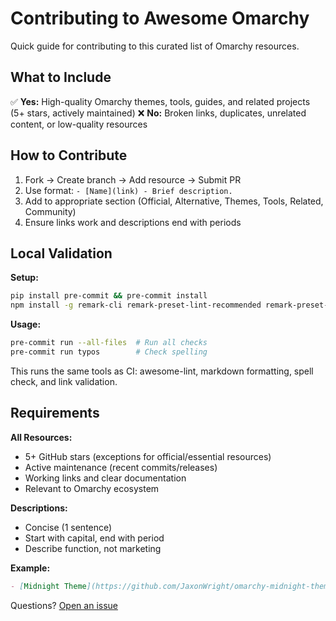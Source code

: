 # Contributing to Awesome Omarchy

Quick guide for contributing to this curated list of Omarchy resources.

## What to Include

✅ **Yes:** High-quality Omarchy themes, tools, guides, and related projects (5+ stars, actively maintained)
❌ **No:** Broken links, duplicates, unrelated content, or low-quality resources

## How to Contribute

1. Fork → Create branch → Add resource → Submit PR
2. Use format: `- [Name](link) - Brief description.`
3. Add to appropriate section (Official, Alternative, Themes, Tools, Related, Community)
4. Ensure links work and descriptions end with periods

## Local Validation

**Setup:**
```bash
pip install pre-commit && pre-commit install
npm install -g remark-cli remark-preset-lint-recommended remark-preset-lint-consistent
```

**Usage:**
```bash
pre-commit run --all-files  # Run all checks
pre-commit run typos        # Check spelling
```

This runs the same tools as CI: awesome-lint, markdown formatting, spell check, and link validation.

## Requirements

**All Resources:**
- 5+ GitHub stars (exceptions for official/essential resources)
- Active maintenance (recent commits/releases)
- Working links and clear documentation
- Relevant to Omarchy ecosystem

**Descriptions:**
- Concise (1 sentence)
- Start with capital, end with period
- Describe function, not marketing

**Example:**
```markdown
- [Midnight Theme](https://github.com/JaxonWright/omarchy-midnight-theme) - Dark theme optimized for OLED displays.
```

Questions? [Open an issue](https://github.com/aorumbayev/awesome-omarchy/issues)
